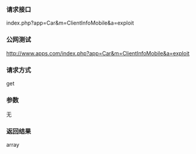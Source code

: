 ### **请求接口**
index.php?app=Car&m=ClientInfoMobile&a=exploit


### **公网测试**
http://www.apps.com/index.php?app=Car&m=ClientInfoMobile&a=exploit

### **请求方式**
get


### **参数**
无 

### **返回结果**

array


